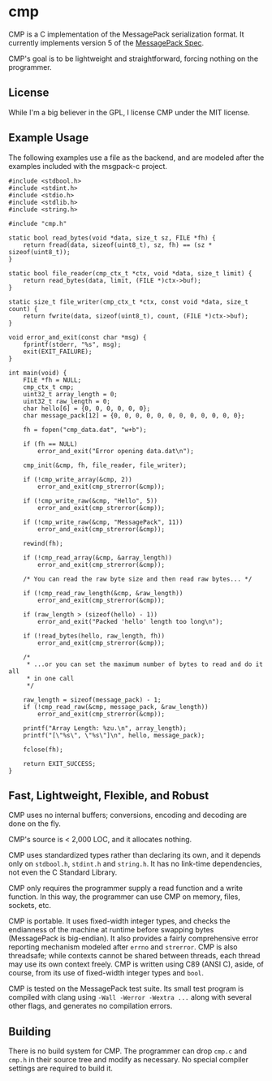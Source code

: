 # cmp

CMP is a C implementation of the MessagePack serialization format.  It
currently implements version 5 of the [MessagePack
Spec](http://github.com/msgpack/msgpack/blob/master/spec.md).

CMP's goal is to be lightweight and straightforward, forcing nothing on the
programmer.

## License

While I'm a big believer in the GPL, I license CMP under the MIT license.

## Example Usage

The following examples use a file as the backend, and are modeled after the
examples included with the msgpack-c project.

    #include <stdbool.h>
    #include <stdint.h>
    #include <stdio.h>
    #include <stdlib.h>
    #include <string.h>

    #include "cmp.h"

    static bool read_bytes(void *data, size_t sz, FILE *fh) {
        return fread(data, sizeof(uint8_t), sz, fh) == (sz * sizeof(uint8_t));
    }

    static bool file_reader(cmp_ctx_t *ctx, void *data, size_t limit) {
        return read_bytes(data, limit, (FILE *)ctx->buf);
    }

    static size_t file_writer(cmp_ctx_t *ctx, const void *data, size_t count) {
        return fwrite(data, sizeof(uint8_t), count, (FILE *)ctx->buf);
    }

    void error_and_exit(const char *msg) {
        fprintf(stderr, "%s", msg);
        exit(EXIT_FAILURE);
    }

    int main(void) {
        FILE *fh = NULL;
        cmp_ctx_t cmp;
        uint32_t array_length = 0;
        uint32_t raw_length = 0;
        char hello[6] = {0, 0, 0, 0, 0, 0};
        char message_pack[12] = {0, 0, 0, 0, 0, 0, 0, 0, 0, 0, 0, 0};

        fh = fopen("cmp_data.dat", "w+b");

        if (fh == NULL)
            error_and_exit("Error opening data.dat\n");

        cmp_init(&cmp, fh, file_reader, file_writer);

        if (!cmp_write_array(&cmp, 2))
            error_and_exit(cmp_strerror(&cmp));

        if (!cmp_write_raw(&cmp, "Hello", 5))
            error_and_exit(cmp_strerror(&cmp));

        if (!cmp_write_raw(&cmp, "MessagePack", 11))
            error_and_exit(cmp_strerror(&cmp));

        rewind(fh);

        if (!cmp_read_array(&cmp, &array_length))
            error_and_exit(cmp_strerror(&cmp));

        /* You can read the raw byte size and then read raw bytes... */

        if (!cmp_read_raw_length(&cmp, &raw_length))
            error_and_exit(cmp_strerror(&cmp));

        if (raw_length > (sizeof(hello) - 1))
            error_and_exit("Packed 'hello' length too long\n");

        if (!read_bytes(hello, raw_length, fh))
            error_and_exit(cmp_strerror(&cmp));

        /*
         * ...or you can set the maximum number of bytes to read and do it all
         * in one call
         */

        raw_length = sizeof(message_pack) - 1;
        if (!cmp_read_raw(&cmp, message_pack, &raw_length))
            error_and_exit(cmp_strerror(&cmp));

        printf("Array Length: %zu.\n", array_length);
        printf("[\"%s\", \"%s\"]\n", hello, message_pack);

        fclose(fh);

        return EXIT_SUCCESS;
    }


## Fast, Lightweight, Flexible, and Robust

CMP uses no internal buffers; conversions, encoding and decoding are done on
the fly.

CMP's source is < 2,000 LOC, and it allocates nothing.

CMP uses standardized types rather than declaring its own, and it depends only
on `stdbool.h`, `stdint.h` and `string.h`.  It has no link-time dependencies,
not even the C Standard Library.

CMP only requires the programmer supply a read function and a write function.
In this way, the programmer can use CMP on memory, files, sockets, etc.

CMP is portable.  It uses fixed-width integer types, and checks the endianness
of the machine at runtime before swapping bytes (MessagePack is big-endian).
It also provides a fairly comprehensive error reporting mechanism modeled after
`errno` and `strerror`.  CMP is also threadsafe; while contexts cannot be
shared between threads, each thread may use its own context freely.  CMP is
written using C89 (ANSI C), aside, of course, from its use of fixed-width
integer types and `bool`.

CMP is tested on the MessagePack test suite.  Its small test program is
compiled with clang using `-Wall -Werror -Wextra ...` along with several other
flags, and generates no compilation errors.

## Building

There is no build system for CMP.  The programmer can drop `cmp.c` and `cmp.h`
in their source tree and modify as necessary.  No special compiler settings are required to build it.

